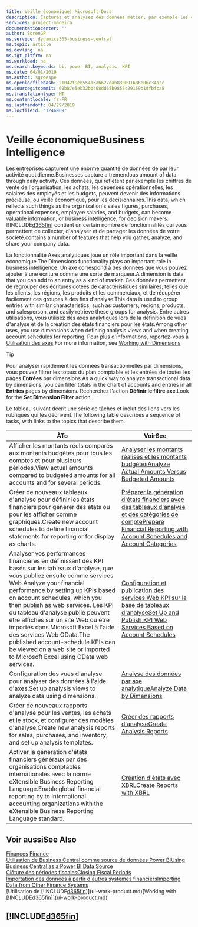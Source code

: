 ```yaml
---
title: Veille économique| Microsoft Docs
description: Capturez et analysez des données métier, par exemple les chiffres de vente de l'organisation, les achats, les dépenses opérationnelles, les salaires des employés et les budgets, peuvent être des informations précieuses, pour la veille économique ou pour les décisionnaires.
services: project-madeira
documentationcenter: ''
author: SorenGP
ms.service: dynamics365-business-central
ms.topic: article
ms.devlang: na
ms.tgt_pltfrm: na
ms.workload: na
ms.search.keywords: bi, power BI, analysis, KPI
ms.date: 04/01/2019
ms.author: sgroespe
ms.openlocfilehash: 21042f9eb55413a6627dab830091686e06c34acc
ms.sourcegitcommit: 60b87e5eb32bb408dd65b9855c29159b1dfbfca8
ms.translationtype: HT
ms.contentlocale: fr-FR
ms.lasthandoff: 04/29/2019
ms.locfileid: "1246909"
---
```

# <a name="business-intelligence"></a><span data-ttu-id="6ca46-103">Veille économique</span><span class="sxs-lookup"><span data-stu-id="6ca46-103">Business Intelligence</span></span>
<span data-ttu-id="6ca46-104">Les entreprises capturent une énorme quantité de données de par leur activité quotidienne.</span><span class="sxs-lookup"><span data-stu-id="6ca46-104">Businesses capture a tremendous amount of data through daily activity.</span></span> <span data-ttu-id="6ca46-105">Ces données, qui reflètent par exemple les chiffres de vente de l'organisation, les achats, les dépenses opérationnelles, les salaires des employés et les budgets, peuvent devenir des informations précieuse, ou veille économique, pour les décisionnaires.</span><span class="sxs-lookup"><span data-stu-id="6ca46-105">This data, which reflects such things as the organization's sales figures, purchases, operational expenses, employee salaries, and budgets, can become valuable information, or business intelligence, for decision makers.</span></span> [!INCLUDE[d365fin](includes/d365fin_md.md)] <span data-ttu-id="6ca46-106">contient un certain nombre de fonctionnalités qui vous permettent de collecter, d'analyser et de partager les données de votre société.</span><span class="sxs-lookup"><span data-stu-id="6ca46-106">contains a number of features that help you gather, analyze, and share your company data.</span></span>

<span data-ttu-id="6ca46-107">La fonctionnalité Axes analytiques joue un rôle important dans la veille économique.</span><span class="sxs-lookup"><span data-stu-id="6ca46-107">The Dimensions functionality plays an important role in business intelligence.</span></span> <span data-ttu-id="6ca46-108">Un axe correspond à des données que vous pouvez ajouter à une écriture comme une sorte de marqueur.</span><span class="sxs-lookup"><span data-stu-id="6ca46-108">A dimension is data that you can add to an entry as a kind of marker.</span></span> <span data-ttu-id="6ca46-109">Ces données permettent de regrouper des écritures dotées de caractéristiques similaires, telles que les clients, les régions, les produits et les commerciaux, et de récupérer facilement ces groupes à des fins d'analyse.</span><span class="sxs-lookup"><span data-stu-id="6ca46-109">This data is used to group entries with similar characteristics, such as customers, regions, products, and salesperson, and easily retrieve these groups for analysis.</span></span> <span data-ttu-id="6ca46-110">Entre autres utilisations, vous utilisez des axes analytiques lors de la définition de vues d'analyse et de la création des états financiers pour les états.</span><span class="sxs-lookup"><span data-stu-id="6ca46-110">Among other uses, you use dimensions  when defining analysis views and when creating account schedules for reporting.</span></span> <span data-ttu-id="6ca46-111">Pour plus d'informations, reportez-vous à [Utilisation des axes](finance-dimensions.md).</span><span class="sxs-lookup"><span data-stu-id="6ca46-111">For more information, see [Working with Dimensions](finance-dimensions.md).</span></span>

> [!TIP]
> <span data-ttu-id="6ca46-112">Pour analyser rapidement les données transactionnelles par dimensions, vous pouvez filtrer les totaux du plan comptable et les entrées de toutes les pages **Entrées** par dimensions.</span><span class="sxs-lookup"><span data-stu-id="6ca46-112">As a quick way to analyze transactional data by dimensions, you can filter totals in the chart of accounts and entries in all **Entries** pages by dimensions.</span></span> <span data-ttu-id="6ca46-113">Recherchez l'action **Définir le filtre axe**.</span><span class="sxs-lookup"><span data-stu-id="6ca46-113">Look for the **Set Dimension Filter** action.</span></span>  

<span data-ttu-id="6ca46-114">Le tableau suivant décrit une série de tâches et inclut des liens vers les rubriques qui les décrivent.</span><span class="sxs-lookup"><span data-stu-id="6ca46-114">The following table describes a sequence of tasks, with links to the topics that describe them.</span></span>  

| <span data-ttu-id="6ca46-115">À</span><span class="sxs-lookup"><span data-stu-id="6ca46-115">To</span></span> | <span data-ttu-id="6ca46-116">Voir</span><span class="sxs-lookup"><span data-stu-id="6ca46-116">See</span></span> |
| --- | --- |
|<span data-ttu-id="6ca46-117">Afficher les montants réels comparés aux montants budgétés pour tous les comptes et pour plusieurs périodes.</span><span class="sxs-lookup"><span data-stu-id="6ca46-117">View actual amounts compared to budgeted amounts for all accounts and for several periods.</span></span>|[<span data-ttu-id="6ca46-118">Analyser les montants réalisés et les montants budgétés</span><span class="sxs-lookup"><span data-stu-id="6ca46-118">Analyze Actual Amounts Versus Budgeted Amounts</span></span>](bi-how-analyze-actual-versus-budget.md)|
|<span data-ttu-id="6ca46-119">Créer de nouveaux tableaux d'analyse pour définir les états financiers pour générer des états ou pour les afficher comme graphiques.</span><span class="sxs-lookup"><span data-stu-id="6ca46-119">Create new account schedules to define financial statements for reporting or for display as charts.</span></span>|[<span data-ttu-id="6ca46-120">Préparer la génération d'états financiers avec des tableaux d'analyse et des catégories de compte</span><span class="sxs-lookup"><span data-stu-id="6ca46-120">Prepare Financial Reporting with Account Schedules and Account Categories</span></span>](bi-how-work-account-schedule.md)|
|<span data-ttu-id="6ca46-121">Analyser vos performances financières en définissant des KPI basés sur les tableaux d'analyse, que vous publiez ensuite comme services Web.</span><span class="sxs-lookup"><span data-stu-id="6ca46-121">Analyze your financial performance by setting up KPIs based on account schedules, which you then publish as web services.</span></span> <span data-ttu-id="6ca46-122">Les KPI du tableau d'analyse publié peuvent être affichés sur un site Web ou être importés dans Microsoft Excel à l'aide des services Web OData.</span><span class="sxs-lookup"><span data-stu-id="6ca46-122">The published account-schedule KPIs can be viewed on a web site or imported to Microsoft Excel using OData web services.</span></span>|[<span data-ttu-id="6ca46-123">Configuration et publication des services Web KPI sur la base de tableaux d'analyse</span><span class="sxs-lookup"><span data-stu-id="6ca46-123">Set Up and Publish KPI Web Services Based on Account Schedules</span></span>](bi-how-to-set-up-and-publish-kpi-web-services-based-on-account-schedules.md)|
|<span data-ttu-id="6ca46-124">Configuration des vues d'analyse pour analyser des données à l'aide d'axes.</span><span class="sxs-lookup"><span data-stu-id="6ca46-124">Set up analysis views to analyze data using dimensions.</span></span>|[<span data-ttu-id="6ca46-125">Analyse des données par axe analytique</span><span class="sxs-lookup"><span data-stu-id="6ca46-125">Analyze Data by Dimensions</span></span>](bi-how-analyze-data-dimension.md)|
|<span data-ttu-id="6ca46-126">Créer de nouveaux rapports d'analyse pour les ventes, les achats et le stock, et configurer des modèles d'analyse.</span><span class="sxs-lookup"><span data-stu-id="6ca46-126">Create new analysis reports for sales, purchases, and inventory, and set up analysis templates.</span></span>|[<span data-ttu-id="6ca46-127">Créer des rapports d'analyse</span><span class="sxs-lookup"><span data-stu-id="6ca46-127">Create Analysis Reports</span></span>](bi-how-create-analysis-views-reports.md)|
|<span data-ttu-id="6ca46-128">Activer la génération d'états financiers généraux par des organisations comptables internationales avec la norme eXtensible Business Reporting Language.</span><span class="sxs-lookup"><span data-stu-id="6ca46-128">Enable global financial reporting by to international accounting organizations with the eXtensible Business Reporting Language standard.</span></span>|[<span data-ttu-id="6ca46-129">Création d'états avec XBRL</span><span class="sxs-lookup"><span data-stu-id="6ca46-129">Create Reports with XBRL</span></span>](bi-create-reports-with-xbrl.md)|

## <a name="see-also"></a><span data-ttu-id="6ca46-130">Voir aussi</span><span class="sxs-lookup"><span data-stu-id="6ca46-130">See Also</span></span>
<span data-ttu-id="6ca46-131">[Finances](finance.md)  </span><span class="sxs-lookup"><span data-stu-id="6ca46-131">[Finance](finance.md)  </span></span>  
[<span data-ttu-id="6ca46-132">Utilisation de Business Central comme source de données Power BI</span><span class="sxs-lookup"><span data-stu-id="6ca46-132">Using Business Central as a Power BI Data Source</span></span>](across-how-use-financials-data-source-powerbi.md)  
[<span data-ttu-id="6ca46-133">Clôture des périodes fiscales</span><span class="sxs-lookup"><span data-stu-id="6ca46-133">Closing Fiscal Periods</span></span>](year-close-years-periods.md)  
[<span data-ttu-id="6ca46-134">Importation des données à partir d'autres systèmes financiers</span><span class="sxs-lookup"><span data-stu-id="6ca46-134">Importing Data from Other Finance Systems</span></span>](across-import-data-configuration-packages.md)  
<span data-ttu-id="6ca46-135">[Utilisation de [!INCLUDE[d365fin](includes/d365fin_md.md)]](ui-work-product.md)</span><span class="sxs-lookup"><span data-stu-id="6ca46-135">[Working with [!INCLUDE[d365fin](includes/d365fin_md.md)]](ui-work-product.md)</span></span>

## [!INCLUDE[d365fin](includes/free_trial_md.md)]  
